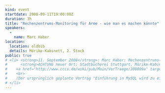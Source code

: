 ```yaml
---
kind: event
startdate: 2008-09-11T19:00:00Z
duration: 3h
title: "Rechenzentrums-Monitoring für Arme - wie man es machen könnte"
speakers:
  -
    name: Marc Haber
location:
  location: oldbib
  details: Mörike-Kabinett, 2. Stock
public: true
# <li> <strong>11. September 2008</strong>: Marc Haber: Rechenzentrums-Monitoring für Arme - wie man es machen könnte.<br>
#      <strong>ACHTUNG neuer Ort: Stadtbücherei Stuttgart, Mörike-Kabinett (2. OG)</strong> <br>
#    <a href="http://www.cccs.de/wiki/pub/Main/VorTraege/200809a" target="_top">Pressetext 09/2008 (Stadtbücherei Stuttgart)</a> <br>
#    <br>
#    (Der ursprünglich geplante Vortrag "Einführung in MySQL wird zu einem späteren Zeitpunkt nachgeholt)
# </li>
---
```

